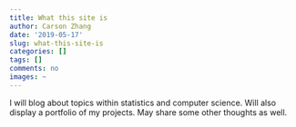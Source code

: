 ```yaml
---
title: What this site is
author: Carson Zhang
date: '2019-05-17'
slug: what-this-site-is
categories: []
tags: []
comments: no
images: ~
---
```


I will blog about topics within statistics and computer science. Will also display a portfolio of my projects. May share some other thoughts as well.
